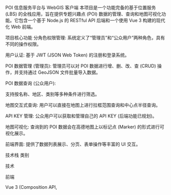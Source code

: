 POI 信息服务平台与 WebGIS 客户端
本项目是一个功能完备的基于位置服务 (LBS) 的全栈应用，旨在提供专题兴趣点 (POI) 数据的管理、查询和地图可视化功能。它包含一个基于 Node.js 的 RESTful API 后端和一个使用 Vue 3 构建的现代化 Web 前端。

项目核心功能
分角色权限管理: 系统定义了“管理员”和“公众用户”两种角色，具有不同的操作权限。

用户认证: 基于 JWT (JSON Web Token) 的注册和登录系统。

POI 数据管理 (管理员): 管理员可以对 POI 数据进行增、删、改、查 (CRUD) 操作，并支持通过 GeoJSON 文件批量导入数据。

POI 数据查询 (公众用户):

支持按名称、地区、类别等多种条件进行筛选。

地图交互式查询: 用户可以直接在地图上进行拉框范围查询和中心点半径查询。

API KEY 管理: 公众用户可以获取和管理自己的 API KEY (后端功能已规划)。

地图可视化: 查询到的 POI 数据会在高德地图上以标记点 (Marker) 的形式进行可视化展示。

前端界面: 提供了数据列表展示、分页、表单操作等丰富的 UI 交互。

技术栈
类别

技术

前端

Vue 3 (Composition API, <script setup>), Vite, TypeScript, Element Plus, Pinia, Axios, Vue Router, 高德地图 JSAPI v2.0

后端

Node.js, Express.js, MongoDB, Mongoose

认证

JSON Web Tokens (JWT), bcryptjs

数据处理

mongoimport 命令行工具, Python (pymongo) 脚本

开发工具

VS Code, Postman, Git, Gitee/GitHub

项目启动与运行指南
本项目分为 backend (后端) 和 frontend (前端，在你的项目中是 vueproject) 两个部分，需要分别启动。

1. 后端 (Backend)
   前提条件:

已安装 Node.js (推荐 LTS 版本)

已安装并运行 MongoDB 数据库服务

已安装 MongoDB Database Tools (用于 mongoimport)

启动步骤:

进入后端项目目录:

cd backend

安装依赖:
如果 package.json 存在，运行 npm install 来安装所有依赖。如果某些依赖（如 express, mongoose, cors, jsonwebtoken, bcryptjs, express-rate-limit）未安装，请手动安装。

npm install

# 或 npm install express mongoose cors jsonwebtoken bcryptjs express-rate-limit

配置环境变量:

在 backend 目录下创建一个 .env 文件。

在文件中添加至少以下两个变量：

# 你的 MongoDB 连接字符串

MONGO_URI=mongodb://localhost:27017/poi-system

# 用于 JWT 加密的密钥，请使用一个更复杂的随机字符串

JWT_SECRET=your_super_secret_key_for_jwt

导入初始数据 (可选但推荐):

确保你的 全国 A 级景区.geojson 文件经过预处理（提取 features 数组为一个纯 JSON 数组文件，例如 pois_for_import.json）。

运行 mongoimport 命令导入数据：

mongoimport --db poi-system --collection pois --file pois_for_import.json --jsonArray

或者，使用我们之前讨论的 Python 脚本进行导入。

启动后端服务:

node app.js

看到 "Server running on port 3000" 和 "MongoDB connected" 的日志即表示后端启动成功。

2. 前端 (Frontend / vueproject)
   前提条件:

已安装 Node.js (推荐 LTS 版本)

启动步骤:

进入前端项目目录:

cd vueproject

安装依赖:
这将安装 Vue、Vite、Element Plus、高德地图加载器等所有前端依赖。

npm install

配置环境变量:

在 vueproject 目录下创建一个 .env.development 文件。

在文件中添加以下变量，并确保 VITE_API_BASE_URL 指向你正在运行的后端服务：

# 后端服务的根地址

VITE_API_BASE_URL=http://localhost:3000

# 你申请的高德地图 Web JS API Key

VITE_AMAP_KEY=你的高德地图 Key

检查 Vite 配置:

打开 vite.config.ts 文件。

确保 server.proxy 部分已被注释掉或删除，因为我们现在直接连接后端地址，不再需要 Vite 代理。

检查 Mock 服务状态:

打开 src/main.ts 文件。

确保文件末尾启动 Mock 服务的代码块 (if (import.meta.env.DEV) { import('@/mock') ... }) 已被注释掉，以确保所有 API 请求都发往真实后端。

启动前端开发服务器:

npm run dev

看到 Vite 的启动信息和本地访问 URL（如 http://localhost:5173/）即表示前端启动成功。

API 端点概览
POST /api/auth/register - 用户注册

POST /api/auth/login - 用户登录

GET /api/poi/list - 获取 POI 列表（支持 name, province 等查询参数）

POST /api/poi/add - 新增 POI (需要管理员权限)

PUT /api/poi/update/:id - 修改指定 ID 的 POI (需要管理员权限)

DELETE /api/poi/delete/:id - 删除指定 ID 的 POI (需要管理员权限)

POST /api/poi/search/box - 拉框范围查询

POST /api/poi/search/radius - 中心点半径查询
